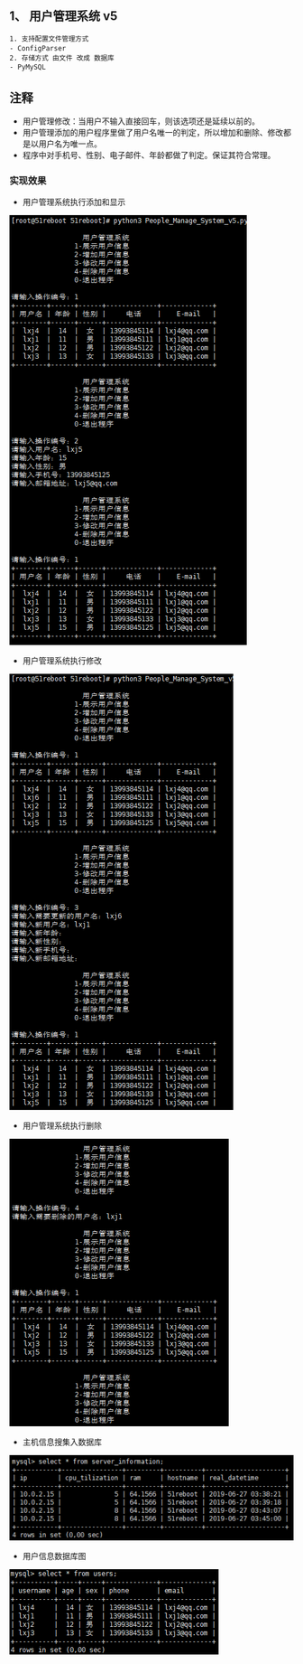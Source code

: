 ## 1、 用户管理系统 v5
```bash
1. 支持配置文件管理方式 
- ConfigParser
2. 存储方式 由文件 改成 数据库
- PyMySQL
```

## 注释

- 用户管理修改：当用户不输入直接回车，则该选项还是延续以前的。
- 用户管理添加的用户程序里做了用户名唯一的判定，所以增加和删除、修改都是以用户名为唯一点。
- 程序中对手机号、性别、电子邮件、年龄都做了判定。保证其符合常理。

### 实现效果

- 用户管理系统执行添加和显示

![image](https://github.com/luojunquan/Image/blob/master/images/1.png?raw=true)

- 用户管理系统执行修改

![image](https://github.com/luojunquan/Image/blob/master/images/%E4%BF%AE%E6%94%B9.png?raw=true)

- 用户管理系统执行删除

![image](https://github.com/luojunquan/Image/blob/master/images/%E5%88%A0%E9%99%A4.png?raw=true)

- 主机信息搜集入数据库

![image](https://github.com/luojunquan/Image/blob/master/images/server_information.png?raw=true)

- 用户信息数据库图

![image](https://github.com/luojunquan/Image/blob/master/images/users.png?raw=true)


